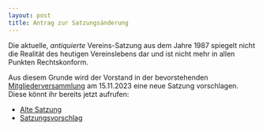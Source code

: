 ```yaml
---
layout: post
title: Antrag zur Satzungsänderung
---
```


Die aktuelle, *antiquierte* Vereins-Satzung aus dem Jahre 1987 spiegelt nicht die Realität des heutigen Vereinslebens dar und ist nicht mehr in allen Punkten Rechtskonform.

Aus diesem Grunde wird der Vorstand in der bevorstehenden <a href="/einladung-zur-hauptversammlung-fuer-das-jahr-2023">Mitgliederversammlung</a> am 15.11.2023 eine neue Satzung vorschlagen. Diese könnt ihr bereits jetzt aufrufen:

- <a href="/satzung">Alte Satzung</a>
- <a href="/satzungsvorschlag2023">Satzungsvorschlag</a>